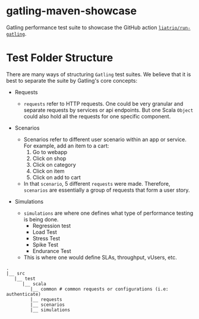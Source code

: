 # gatling-maven-showcase
Gatling performance test suite to showcase the GitHub action [`liatrio/run-gatling`](https://github.com/liatrio/run-gatling/).

# Test Folder Structure
There are many ways of structuring `Gatling` test suites. We believe that it is best to 
separate the suite by Gatling's core concepts:

* Requests
  * `requests` refer to HTTP requests. One could be very granular and
    separate requests by services or api endpoints. But one Scala `Object` could also
    hold all the requests for one specific component.


* Scenarios
  * Scenarios refer to different user scenario within an app or service. For example,
    add an item to a cart:
    1. Go to webapp
    2. Click on shop
    3. Click on category
    4. Click on item
    5. Click on add to cart
  * In that `scenario`, 5 different `requests` were made. Therefore, `scenarios` are essentially
    a group of requests that form a user story.


* Simulations
  * `simulations` are where one defines what type of performance testing is being done.
    * Regression test
    * Load Test
    * Stress Test
    * Spike Test
    * Endurance Test
  * This is where one would define SLAs, throughput, vUsers, etc.

```text
.
|__ src
   |__ test
      |__ scala
         |__ common # common requests or configurations (i.e: authenticate)
         |__ requests
         |__ scenarios
         |__ simulations
```
